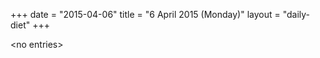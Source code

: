 +++
date = "2015-04-06"
title = "6 April 2015 (Monday)"
layout = "daily-diet"
+++


\<no entries\>

